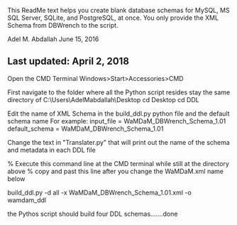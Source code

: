 This ReadMe text helps you create blank database schemas for MySQL, MS SQL Server, SQLite, and PostgreSQL, at once. You only provide the XML Schema from DBWrench to the script.

Adel M. Abdallah
June 15, 2016

Last updated: April 2, 2018 
------------------ 

Open the CMD Terminal 
Windows>Start>Accessories>CMD

First navigate to the folder where all the Python script resides 
stay the same directory of 
C:\Users\AdelMabdallah\Desktop
cd Desktop
cd DDL

Edit the name of XML Schema in the build_ddl.py python file and the default schema name 
For example:
input_file = WaMDaM_DBWrench_Schema_1.01
default_schema = WaMDaM_DBWrench_Schema_1.01

Change the text in "Translater.py" that will print out the name of the schema and metadata in each DDL file 

% Execute this command line at the CMD terminal while still at the directory above
% copy and past this line after you change the WaMDaM.xml name below 




build_ddl.py -d all -x WaMDaM_DBWrench_Schema_1.01.xml -o wamdam_ddl





the Pythos script should build four DDL schemas.......done 


